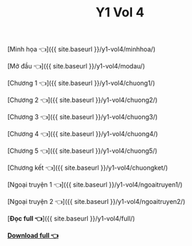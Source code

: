 ﻿---
layout: post
title: Y1 Vol 4
---

[Minh họa 👈]({{ site.baseurl }}/y1-vol4/minhhoa/)

[Mở đầu 👈]({{ site.baseurl }}/y1-vol4/modau/)

[Chương 1 👈]({{ site.baseurl }}/y1-vol4/chuong1/)

[Chương 2 👈]({{ site.baseurl }}/y1-vol4/chuong2/)

[Chương 3 👈]({{ site.baseurl }}/y1-vol4/chuong3/)

[Chương 4 👈]({{ site.baseurl }}/y1-vol4/chuong4/)

[Chương 5 👈]({{ site.baseurl }}/y1-vol4/chuong5/)

[Chương kết 👈]({{ site.baseurl }}/y1-vol4/chuongket/)

[Ngoại truyện 1 👈]({{ site.baseurl }}/y1-vol4/ngoaitruyen1/)

[Ngoại truyện 2 👈]({{ site.baseurl }}/y1-vol4/ngoaitruyen2/)

[**Đọc full 👈**]({{ site.baseurl }}/y1-vol4/full/)

[**Download full 👈**](https://ll.rf.gd/Share/cote.ga/y1/vol4.docx)
